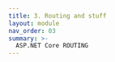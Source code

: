 ```yaml
---
title: 3. Routing and stuff
layout: module
nav_order: 03
summary: >-
  ASP.NET Core ROUTING
---
```


